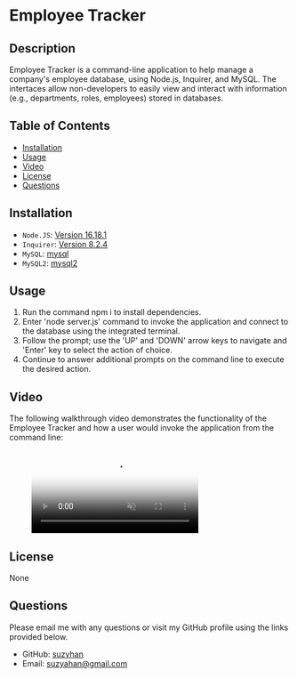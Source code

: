 # Employee Tracker

## Description
Employee Tracker is a command-line application to help manage a company's employee database, using Node.js, Inquirer, and MySQL. The intertaces allow non-developers to easily view and interact with information (e.g., departments, roles, employees) stored in databases. 

## Table of Contents
* [Installation](#installation)
* [Usage](#usage)
* [Video](#video)
* [License](#license)
* [Questions](#questions)  
  
## Installation
- `Node.JS`: [Version 16.18.1](https://nodejs.org/en/blog/release/v16.18.1/)
- `Inquirer`: [Version 8.2.4](https://www.npmjs.com/package/inquirer/v/8.2.4)
- `MySQL`: [mysql](https://www.npmjs.com/package/mysql)
- `MySQL2`: [mysql2](https://www.npmjs.com/package/mysql2)

## Usage
1. Run the command npm i to install dependencies.
2. Enter 'node server.js' command to invoke the application and connect to the database using the integrated terminal.
3. Follow the prompt; use the 'UP' and 'DOWN' arrow keys to navigate and 'Enter' key to select the action of choice.
4. Continue to answer additional prompts on the command line to execute the desired action. 

## Video
The following walkthrough video demonstrates the functionality of the Employee Tracker and how a user would invoke the application from the command line:

<figure class="video_container">
  <video controls="true" allowfullscreen="true" poster="path/to/poster_image.png" muted="" loop="" autoplay="">
    <source src="assets/employee-tracker.mp4" type="video/mp4">
  </video>
</figure>

## License
None

## Questions
Please email me with any questions or visit my GitHub profile using the links provided below.
* GitHub: [suzyhan](https://github.com/suzyhan)
* Email: [suzyahan@gmail.com](mailto:suzyahan@gmail.com)